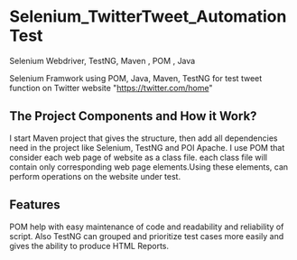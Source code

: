 # Selenium_TwitterTweet_AutomationTest
Selenium Webdriver, TestNG, Maven , POM , Java

Selenium Framwork using POM,  Java, Maven, TestNG for test tweet function on Twitter website "https://twitter.com/home"

## The Project Components and How it Work?
I start Maven project that gives the structure, then add all dependencies need in the project like Selenium, TestNG and POI Apache.
I use POM that consider each web page of website as a class file. each class file will contain only corresponding web page elements.Using these elements, can perform operations on the website under test.

## Features
POM help with easy maintenance of code and readability and reliability of script. Also TestNG can grouped and prioritize test cases more easily and gives the ability to produce HTML Reports.
